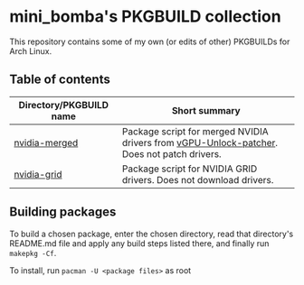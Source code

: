 # mini_bomba's PKGBUILD collection

This repository contains some of my own (or edits of other) PKGBUILDs for Arch Linux.

## Table of contents

| Directory/PKGBUILD name         | Short summary                                                                                                                                                |
|---------------------------------|--------------------------------------------------------------------------------------------------------------------------------------------------------------|
| [nvidia-merged](/nvidia-merged) | Package script for merged NVIDIA drivers from [vGPU-Unlock-patcher](https://github.com/VGPU-Community-Drivers/vGPU-Unlock-patcher). Does not patch drivers.  |
| [nvidia-grid](/nvidia-grid)     | Package script for NVIDIA GRID drivers. Does not download drivers.                                                                                           |

## Building packages

To build a chosen package, enter the chosen directory, read that directory's README.md file and apply any build steps listed there, and finally run `makepkg -Cf`.

To install, run `pacman -U <package files>` as root
